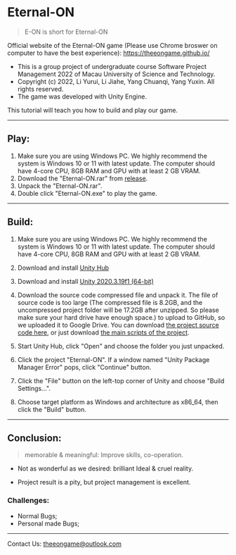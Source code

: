 # Eternal-ON

> E-ON is short for Eternal-ON

Official website of the Eternal-ON game (Please use Chrome broswer on computer to have the best experience): https://theeongame.github.io/

- This is a group project of undergraduate course Software Project Management 2022 of Macau University of Science and Technology.
- Copyright (c) 2022, Li Yurui, Li Jiahe, Yang Chuanqi, Yang Yuxin. All rights reserved.
- The game was developed with Unity Engine.

This tutorial will teach you how to build and play our game.

---

## Play:

1. Make sure you are using Windows PC. We highly recommend the system is Windows 10 or 11 with latest update. The computer should have 4-core  CPU, 8GB RAM and GPU with at least 2 GB VRAM.
2. Download the "Eternal-ON.rar" from [release](https://github.com/TheEONGame/TheE-ONGame/releases/).
3. Unpack the "Eternal-ON.rar".
4. Double click "Eternal-ON.exe" to play the game.

---

## Build:

1. Make sure you are using Windows PC. We highly recommend the system is Windows 10 or 11 with latest update. The computer should have 4-core  CPU, 8GB RAM and GPU with at least 2 GB VRAM.

2. Download and install [Unity Hub](https://public-cdn.cloud.unity3d.com/hub/prod/UnityHubSetup.exe)

3. Download and install [Unity 2020.3.19f1 (64-bit)](https://unity3d.com/get-unity/download/archive)

4. Download the source code compressed file and unpack it. The file of source code is too large (The compressed file is 8.2GB, and the uncompressed project folder will be 17.2GB after unzipped. So please make sure your hard drive have enough space.) to upload to GitHub, so we uploaded it to Google Drive. You can download [the project source code here](https://drive.google.com/file/d/1U4F0meAtID-hHPRCd2fuFntp5UPsgPRT/view?usp=sharing), or just download [the main scripts of the project](https://drive.google.com/file/d/1_3Fij0BLtNTTu15qptnw5V4ItxlPvOXZ/view?usp=sharing).

5. Start Unity Hub, click "Open" and choose the folder you just unpacked.

6. Click the project "Eternal-ON". If a window named "Unity Package Manager Error" pops, click "Continue" button.

7. Click the "File" button on the left-top corner of Unity and choose "Build Settings...".

8. Choose target platform as Windows and architecture as x86_64, then click the "Build" button.

---

## Conclusion:

> memorable & meaningful: Improve skills, co-operation.

- Not as wonderful as we desired: brilliant Ideal & cruel reality.

- Project result is a pity, but project management is excellent.

### Challenges:

-  Normal Bugs;
- Personal made Bugs;

---

Contact Us: theeongame@outlook.com
